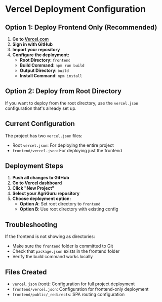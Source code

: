 # Vercel Deployment Configuration

## Option 1: Deploy Frontend Only (Recommended)

1. **Go to [Vercel.com](https://vercel.com)**
2. **Sign in with GitHub**
3. **Import your repository**
4. **Configure the deployment:**
   - **Root Directory**: `frontend`
   - **Build Command**: `npm run build`
   - **Output Directory**: `build`
   - **Install Command**: `npm install`

## Option 2: Deploy from Root Directory

If you want to deploy from the root directory, use the `vercel.json` configuration that's already set up.

## Current Configuration

The project has two `vercel.json` files:
- Root `vercel.json`: For deploying the entire project
- `frontend/vercel.json`: For deploying just the frontend

## Deployment Steps

1. **Push all changes to GitHub**
2. **Go to Vercel dashboard**
3. **Click "New Project"**
4. **Select your AgriGuru repository**
5. **Choose deployment option:**
   - **Option A**: Set root directory to `frontend`
   - **Option B**: Use root directory with existing config

## Troubleshooting

If the frontend is not showing as directories:
- Make sure the `frontend` folder is committed to Git
- Check that `package.json` exists in the frontend folder
- Verify the build command works locally

## Files Created

- `vercel.json` (root): Configuration for full project deployment
- `frontend/vercel.json`: Configuration for frontend-only deployment
- `frontend/public/_redirects`: SPA routing configuration
